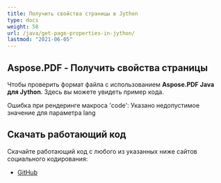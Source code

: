 ```yaml
---
title: Получить свойства страницы в Jython
type: docs
weight: 50
url: /java/get-page-properties-in-jython/
lastmod: "2021-06-05"
---
```


## Aspose.PDF - Получить свойства страницы

Чтобы проверить формат файла с использованием **Aspose.PDF Java для Jython**. Здесь вы можете увидеть пример кода.

Ошибка при рендеринге макроса 'code': Указано недопустимое значение для параметра lang

## Скачать работающий код

Скачайте работающий код с любого из указанных ниже сайтов социального кодирования:

- [GitHub](https://github.com/aspose-pdf/Aspose.PDF-for-Java/releases)